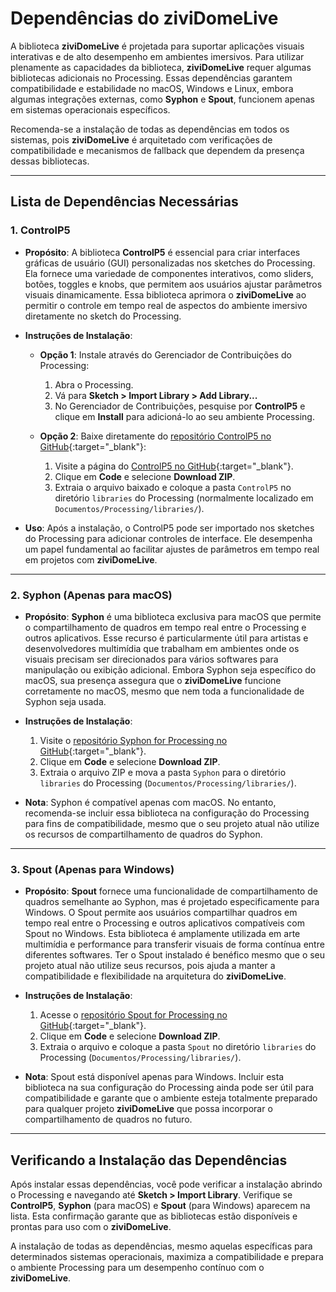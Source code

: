 # Dependências do ziviDomeLive

A biblioteca **ziviDomeLive** é projetada para suportar aplicações visuais interativas e de alto desempenho em ambientes imersivos. Para utilizar plenamente as capacidades da biblioteca, **ziviDomeLive** requer algumas bibliotecas adicionais no Processing. Essas dependências garantem compatibilidade e estabilidade no macOS, Windows e Linux, embora algumas integrações externas, como **Syphon** e **Spout**, funcionem apenas em sistemas operacionais específicos.

Recomenda-se a instalação de todas as dependências em todos os sistemas, pois **ziviDomeLive** é arquitetado com verificações de compatibilidade e mecanismos de fallback que dependem da presença dessas bibliotecas.

---

## Lista de Dependências Necessárias

### 1. ControlP5

- **Propósito**: A biblioteca **ControlP5** é essencial para criar interfaces gráficas de usuário (GUI) personalizadas nos sketches do Processing. Ela fornece uma variedade de componentes interativos, como sliders, botões, toggles e knobs, que permitem aos usuários ajustar parâmetros visuais dinamicamente. Essa biblioteca aprimora o **ziviDomeLive** ao permitir o controle em tempo real de aspectos do ambiente imersivo diretamente no sketch do Processing.

- **Instruções de Instalação**:
    - **Opção 1**: Instale através do Gerenciador de Contribuições do Processing:
        1. Abra o Processing.
        2. Vá para **Sketch > Import Library > Add Library...**
        3. No Gerenciador de Contribuições, pesquise por **ControlP5** e clique em **Install** para adicioná-lo ao seu ambiente Processing.

    - **Opção 2**: Baixe diretamente do [repositório ControlP5 no GitHub](https://github.com/sojamo/controlp5){:target="_blank"}:
        1. Visite a página do [ControlP5 no GitHub](https://github.com/sojamo/controlp5){:target="_blank"}.
        2. Clique em **Code** e selecione **Download ZIP**.
        3. Extraia o arquivo baixado e coloque a pasta `ControlP5` no diretório `libraries` do Processing (normalmente localizado em `Documentos/Processing/libraries/`).

- **Uso**: Após a instalação, o ControlP5 pode ser importado nos sketches do Processing para adicionar controles de interface. Ele desempenha um papel fundamental ao facilitar ajustes de parâmetros em tempo real em projetos com **ziviDomeLive**.

---

### 2. Syphon (Apenas para macOS)

- **Propósito**: **Syphon** é uma biblioteca exclusiva para macOS que permite o compartilhamento de quadros em tempo real entre o Processing e outros aplicativos. Esse recurso é particularmente útil para artistas e desenvolvedores multimídia que trabalham em ambientes onde os visuais precisam ser direcionados para vários softwares para manipulação ou exibição adicional. Embora Syphon seja específico do macOS, sua presença assegura que o **ziviDomeLive** funcione corretamente no macOS, mesmo que nem toda a funcionalidade de Syphon seja usada.

- **Instruções de Instalação**:
    1. Visite o [repositório Syphon for Processing no GitHub](https://github.com/Syphon/Processing){:target="_blank"}.
    2. Clique em **Code** e selecione **Download ZIP**.
    3. Extraia o arquivo ZIP e mova a pasta `Syphon` para o diretório `libraries` do Processing (`Documentos/Processing/libraries/`).

- **Nota**: Syphon é compatível apenas com macOS. No entanto, recomenda-se incluir essa biblioteca na configuração do Processing para fins de compatibilidade, mesmo que o seu projeto atual não utilize os recursos de compartilhamento de quadros do Syphon.

---

### 3. Spout (Apenas para Windows)

- **Propósito**: **Spout** fornece uma funcionalidade de compartilhamento de quadros semelhante ao Syphon, mas é projetado especificamente para Windows. O Spout permite aos usuários compartilhar quadros em tempo real entre o Processing e outros aplicativos compatíveis com Spout no Windows. Esta biblioteca é amplamente utilizada em arte multimídia e performance para transferir visuais de forma contínua entre diferentes softwares. Ter o Spout instalado é benéfico mesmo que o seu projeto atual não utilize seus recursos, pois ajuda a manter a compatibilidade e flexibilidade na arquitetura do **ziviDomeLive**.

- **Instruções de Instalação**:
    1. Acesse o [repositório Spout for Processing no GitHub](https://github.com/leadedge/SpoutProcessing){:target="_blank"}.
    2. Clique em **Code** e selecione **Download ZIP**.
    3. Extraia o arquivo e coloque a pasta `Spout` no diretório `libraries` do Processing (`Documentos/Processing/libraries/`).

- **Nota**: Spout está disponível apenas para Windows. Incluir esta biblioteca na sua configuração do Processing ainda pode ser útil para compatibilidade e garante que o ambiente esteja totalmente preparado para qualquer projeto **ziviDomeLive** que possa incorporar o compartilhamento de quadros no futuro.

---

## Verificando a Instalação das Dependências

Após instalar essas dependências, você pode verificar a instalação abrindo o Processing e navegando até **Sketch > Import Library**. Verifique se **ControlP5**, **Syphon** (para macOS) e **Spout** (para Windows) aparecem na lista. Esta confirmação garante que as bibliotecas estão disponíveis e prontas para uso com o **ziviDomeLive**.

A instalação de todas as dependências, mesmo aquelas específicas para determinados sistemas operacionais, maximiza a compatibilidade e prepara o ambiente Processing para um desempenho contínuo com o **ziviDomeLive**.
